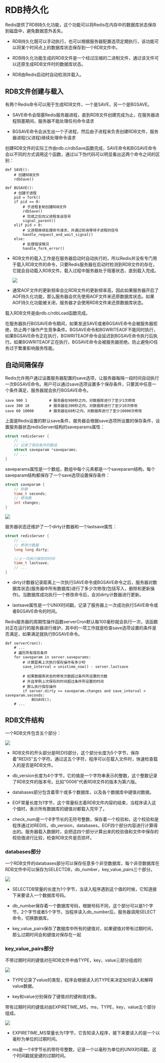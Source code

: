 # RDB持久化

Redis提供了RDB持久化功能，这个功能可以将Redis在内存中的数据库状态保存到磁盘中，避免数据意外丢失。

- RDB持久化既可以手动执行，也可以根据服务器配置选项定期执行，该功能可以将某个时间点上的数据库状态保存到一个RDB文件中。

- RDB持久化功能生成的RDB文件是一个经过压缩的二进制文件，通过该文件可以还原生成RDB文件时的数据库状态。

- RDB由Redis启动时自动检测并载入。

## RDB文件创建与载入

有两个Redis命令可以用于生成RDB文件，一个是SAVE，另一个是BGSAVE。

- SAVE命令会阻塞Redis服务器进程，直到RDB文件创建完成为止，在服务器进程阻塞期间，服务器不能处理任何命令请求

- BGSAVE命令会派生出一个子进程，然后由子进程来负责创建RDB文件，服务器进程(父进程)继续处理命令请求

创建RDB文件的实际工作由rdb.c/rdbSave函数完成，SAVE命令和BGSAVE命令会以不同的方式调用这个函数，通过以下伪代码可以明显看出这两个命令之间的区别：

```
def SAVE():
    # 创建RDB文件
    rdbSave()

def BGSAVE():
    # 创建子进程
    pid = fork()
    if pid == 0:    
        # 子进程复制创建RDB文件
        rdbSave()
        # 完成之后向父进程发送信号
        signal_parent()
    elif pid > 0:
        # 父进程继续处理命令请求，并通过轮询等待子进程的信号
        handle_request_and_wait_signal()
    else:
        # 处理错误情况
        handle_fork_error()      
```

- RDB文件的载入工作是在服务器启动时自动执行的，所以Redis并没有专门用于载入RDB文件的命令，只要Redis服务器在启动时检测到RDB文件的存在，它就会自动载入RDB文件。载入过程中服务器处于阻塞状态，直到载入完成。

    ![](../assets/d8a87f3ece7f72ed932a9ac6a77db575_1.png)

- 通常AOF文件的更新频率会比RDB文件的更新频率高，因此如果服务器开启了AOF持久化功能，那么服务器会优先使用AOF文件来还原数据库状态。如果AOF持久化功能被关闭，服务器才会使用RDB文件来还原数据库状态。

载入RDB文件是由rdb.c/rdbLoad函数完成。

在服务器执行BGSAVE命令期间，如果发送SAVE或者BGSAVE命令会被服务器拒绝，防止两个操作产生竞争条件。BGSAVE命令和BGWRITEAOF不能同时执行，如果BGSAVE命令正在执行，BGWRITEAOF命令会延迟到BGSAVE命令执行后执行。如果BGWRITEAOF正在执行，BGSAVE命令会被服务器拒绝。防止避免IO任务过于繁重影响服务性能。

## 自动间隔保存

Redis允许用户通过设置服务器配置的save选项，让服务器每隔一段时间自动执行一次BGSAVE命令。用户可以通过save选项设置多个保存条件，只要其中任意一个条件满足，服务器就会执行BGSAVE命令。

```
save 900 1          # 服务器在900秒之内，对数据库进行了至少1次修改
save 300 10         # 服务器在300秒之内，对数据库进行了至少10次修改
save 60 10000       # 服务器在60秒之内，对数据库进行了至少10000次修改
```

上面是Redis设置的默认save条件，服务器会根据save选项所设置的保存条件，设置服务器状态redisServer结构的saveparams属性：

```c
struct redisServer {
    // ...
    // 记录了保存条件的数组
    struct saveparam *saveparams;
    // ...
}
```

saveparams属性是一个数组，数组中每个元素都是一个saveparam结构，每个saveparam结构都保存了一个save选项设置保存条件：

```c
struct saveparam {
    // 秒数
    time_t seconds;
    // 修改数
    int changes;
}
```

![](../assets/d8a87f3ece7f72ed932a9ac6a77db575_2.png)

服务器状态还维护了一个dirty计数器和一个lastsave属性：

```c
struct redisServer {
    // ... 
    // 修改计数器
    long long dirty;

    //上一次执行保存的时间
    time_t lastsave;
    // ...
}
```

- dirty计数器记录距离上一次执行SAVE命令或BGSAVE命令之后，服务器对数据库状态(服务器中所有数据库)进行了多少次修改(包括写入，删除和更新操作)。当数据库成功执行一个修改命令后，会对dirty计数器进行更新。

- lastsave属性是一个UNIX时间戳，记录了服务器上一次成功执行SAVE命令或者BGSAVE命令的时间。

Redis服务器的周期性操作函数serverCron默认每100毫秒就会执行一次，该函数对正在运行的服务器进行维护，其中的一项工作就是检查save选项设置的条件是否满足，如果满足就执行BGSAVE命令。

```
def serverCron():
    # ...
    # 遍历所有保存条件
    for saveparam in server.saveparams:
        # 计算距离上次执行保存操作有多少秒
        save_interval = unixtime_now() - server.lastsave

        # 如果数据库状态的修改次数超过条件所设置的次数
        # 并且举例上次保存的时间超过条件所设置的时间
        # 那么执行保存操作
        if server.dirty >= saveparam.changes and save_interval > saveparam.seconds:
            BGSAVE();
    # ...
```

## RDB文件结构

一个RDB文件包含五个部分：

![](../assets/d8a87f3ece7f72ed932a9ac6a77db575_3.png)

- RDB文件的开头部分是REDIS部分，这个部分长度为5个字节，保存着"REDIS"五个字符。通过这五个字符，程序可以在载入文件时，快速检查载入的是否是RDB文件。

- db_version长度为4个字节，它的值是一个字符串表示的整数，这个整数记录了RDB文件的版本号。比如"0006"代表RDB文件的版本为第六版。

- databases部分包含着零个或多个数据库，以及各个数据库中键值对数据。

- EOF常量长度为1字节，这个常量标志着RDB文件内容的结束，当程序读入这个值时，表示所有数据库的键值对都载入完毕了。

- check_num是一个8字节长的无符号整数，保存着一个校验和，这个校验和是程序通过对REDIS，db_version，databases，EOF四个部分内容进行计算得出的。服务器载入数据时，会把这四个部分计算出来的校验值和文件中保存的校验值进行比较，检查RDB文件是否损坏。

### databases部分

一个RDB文件的databases部分可以保存任意多个非空数据库，每个非空数据库在RDB文件中可以保存为SELECTDB，db_number，key_value_pairs三个部分。

![](../assets/d8a87f3ece7f72ed932a9ac6a77db575_4.png)

- SELECTDB常量的长度为1个字节，当读入程序遇到这个值的时候，它知道接下来要读入一个数据库号码。

- db_number保存着一个数据库号码，根据号码不同，这个部分可以是1个字节，2个字节或者5个字节，当程序读入db_number后，服务器调用SELECT命令，切换数据库。

- key_value_pairs保存了数据库中所有的键值对，如果键值对带有过期时间，那么过期时间会和键值对保存在一起

### key_value_pairs部分

不带过期时间的键值对在RDB文件中由TYPE，key，value三部分组成的

![](../assets/d8a87f3ece7f72ed932a9ac6a77db575_5.png)

- TYPE记录了value的类型，程序会根据读入的TYPE来决定如何读入和解释value数据。

- key和value分别保存了键值对的键和值对象。

带有过期时间的键值对由EXPIRETIME_MS，ms，TYPE，key，value五个部分组成。

![](../assets/d8a87f3ece7f72ed932a9ac6a77db575_6.png)

- EXPIRETIME_MS常量长为1字节，它告知读入程序，接下来要读入的是一个以毫秒为单位的过期时间。

- ms是一个8字节长的带符号整数，记录一个以毫秒为单位的UNIX时间戳，这个时间戳就是键的过期时间。




